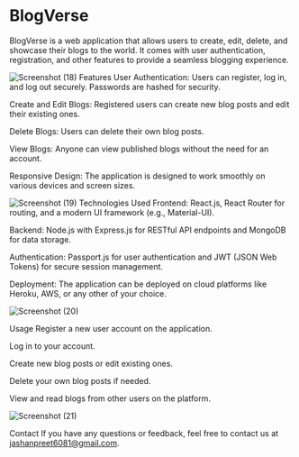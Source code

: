 # BlogVerse
BlogVerse is a web application that allows users to create, edit, delete, and showcase their blogs to the world. It comes with user authentication, registration, and other features to provide a seamless blogging experience.

![Screenshot (18)](https://github.com/SinghJashanpreet/BlogVerse/assets/87263916/ab4711f1-ab59-4b88-9b5d-ed39a837e889)
Features
User Authentication: Users can register, log in, and log out securely. Passwords are hashed for security.

Create and Edit Blogs: Registered users can create new blog posts and edit their existing ones.

Delete Blogs: Users can delete their own blog posts.

View Blogs: Anyone can view published blogs without the need for an account.

Responsive Design: The application is designed to work smoothly on various devices and screen sizes.

![Screenshot (19)](https://github.com/SinghJashanpreet/BlogVerse/assets/87263916/f0ce5ff1-6420-4ff7-9723-d28c666cc71e)
Technologies Used
Frontend: React.js, React Router for routing, and a modern UI framework (e.g., Material-UI).

Backend: Node.js with Express.js for RESTful API endpoints and MongoDB for data storage.

Authentication: Passport.js for user authentication and JWT (JSON Web Tokens) for secure session management.

Deployment: The application can be deployed on cloud platforms like Heroku, AWS, or any other of your choice.


![Screenshot (20)](https://github.com/SinghJashanpreet/BlogVerse/assets/87263916/238baa31-196b-48aa-a888-5dc6144c86eb)

Usage
Register a new user account on the application.

Log in to your account.

Create new blog posts or edit existing ones.

Delete your own blog posts if needed.

View and read blogs from other users on the platform.

![Screenshot (21)](https://github.com/SinghJashanpreet/BlogVerse/assets/87263916/250f6687-6ee0-4597-8be9-fdfc1dbacd0e)

Contact
If you have any questions or feedback, feel free to contact us at jashanpreet6081@gmail.com.

